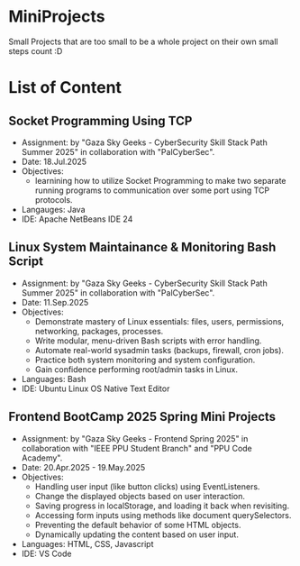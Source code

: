 # MiniProjects
Small Projects that are too small to be a whole project on their own
small steps count :D

# List of Content

## Socket Programming Using TCP
- Assignment: by "Gaza Sky Geeks - CyberSecurity Skill Stack Path Summer 2025" in collaboration with "PalCyberSec".
- Date: 18.Jul.2025
- Objectives:
    - learnining how to utilize Socket Programming to make two separate running programs to communication over some port using TCP protocols.
- Langauges: Java
- IDE: Apache NetBeans IDE 24

## Linux System Maintainance & Monitoring Bash Script
- Assignment: by "Gaza Sky Geeks - CyberSecurity Skill Stack Path Summer 2025" in collaboration with "PalCyberSec".
- Date: 11.Sep.2025
- Objectives:
    - Demonstrate mastery of Linux essentials: files, users, permissions, networking, packages, processes.
    - Write modular, menu-driven Bash scripts with error handling.
    - Automate real-world sysadmin tasks (backups, firewall, cron jobs).
    - Practice both system monitoring and system configuration.
    - Gain confidence performing root/admin tasks in Linux.
- Languages: Bash
- IDE: Ubuntu Linux OS Native Text Editor

## Frontend BootCamp 2025 Spring Mini Projects
- Assignment: by "Gaza Sky Geeks - Frontend Spring 2025" in collaboration with "IEEE PPU Student Branch" and "PPU Code Academy".
- Date: 20.Apr.2025 - 19.May.2025
- Objectives:
    - Handling user input (like button clicks) using EventListeners.
    - Change the displayed objects based on user interaction.
    - Saving progress in localStorage, and loading it back when revisiting.
    - Accessing form inputs using methods like document querySelectors.
    - Preventing the default behavior of some HTML objects.
    - Dynamically updating the content based on user input.
- Languages: HTML, CSS, Javascript
- IDE: VS Code